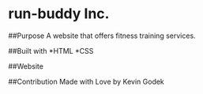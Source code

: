 # run-buddy Inc.

##Purpose
A website that offers fitness training services.

##Built with 
*HTML
*CSS

##Website


##Contribution
Made with Love by Kevin Godek
